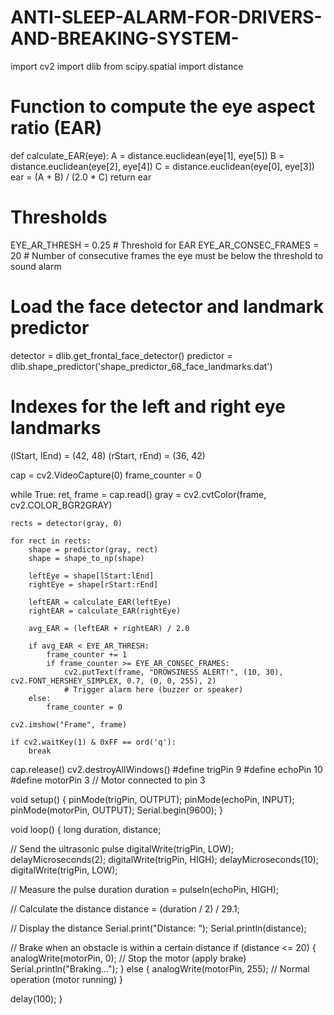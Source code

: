 # ANTI-SLEEP-ALARM-FOR-DRIVERS-AND-BREAKING-SYSTEM-
import cv2
import dlib
from scipy.spatial import distance

# Function to compute the eye aspect ratio (EAR)
def calculate_EAR(eye):
    A = distance.euclidean(eye[1], eye[5])
    B = distance.euclidean(eye[2], eye[4])
    C = distance.euclidean(eye[0], eye[3])
    ear = (A + B) / (2.0 * C)
    return ear

# Thresholds
EYE_AR_THRESH = 0.25  # Threshold for EAR
EYE_AR_CONSEC_FRAMES = 20  # Number of consecutive frames the eye must be below the threshold to sound alarm

# Load the face detector and landmark predictor
detector = dlib.get_frontal_face_detector()
predictor = dlib.shape_predictor('shape_predictor_68_face_landmarks.dat')

# Indexes for the left and right eye landmarks
(lStart, lEnd) = (42, 48)
(rStart, rEnd) = (36, 42)

cap = cv2.VideoCapture(0)
frame_counter = 0

while True:
    ret, frame = cap.read()
    gray = cv2.cvtColor(frame, cv2.COLOR_BGR2GRAY)

    rects = detector(gray, 0)

    for rect in rects:
        shape = predictor(gray, rect)
        shape = shape_to_np(shape)

        leftEye = shape[lStart:lEnd]
        rightEye = shape[rStart:rEnd]

        leftEAR = calculate_EAR(leftEye)
        rightEAR = calculate_EAR(rightEye)

        avg_EAR = (leftEAR + rightEAR) / 2.0

        if avg_EAR < EYE_AR_THRESH:
            frame_counter += 1
            if frame_counter >= EYE_AR_CONSEC_FRAMES:
                cv2.putText(frame, "DROWSINESS ALERT!", (10, 30), cv2.FONT_HERSHEY_SIMPLEX, 0.7, (0, 0, 255), 2)
                # Trigger alarm here (buzzer or speaker)
        else:
            frame_counter = 0

    cv2.imshow("Frame", frame)

    if cv2.waitKey(1) & 0xFF == ord('q'):
        break

cap.release()
cv2.destroyAllWindows()
#define trigPin 9
#define echoPin 10
#define motorPin 3  // Motor connected to pin 3

void setup() {
  pinMode(trigPin, OUTPUT);
  pinMode(echoPin, INPUT);
  pinMode(motorPin, OUTPUT);
  Serial.begin(9600);
}

void loop() {
  long duration, distance;
  
  // Send the ultrasonic pulse
  digitalWrite(trigPin, LOW);
  delayMicroseconds(2);
  digitalWrite(trigPin, HIGH);
  delayMicroseconds(10);
  digitalWrite(trigPin, LOW);
  
  // Measure the pulse duration
  duration = pulseIn(echoPin, HIGH);
  
  // Calculate the distance
  distance = (duration / 2) / 29.1;
  
  // Display the distance
  Serial.print("Distance: ");
  Serial.println(distance);
  
  // Brake when an obstacle is within a certain distance
  if (distance <= 20) {
    analogWrite(motorPin, 0);  // Stop the motor (apply brake)
    Serial.println("Braking...");
  } else {
    analogWrite(motorPin, 255);  // Normal operation (motor running)
  }
  
  delay(100);
}
